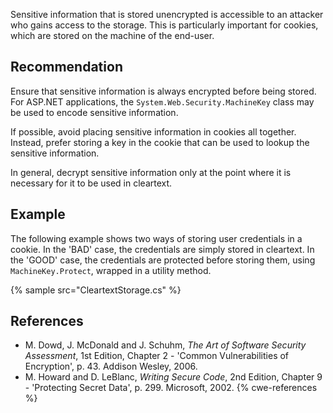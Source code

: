 Sensitive information that is stored unencrypted is accessible to an attacker who gains access to the storage. This is particularly important for cookies, which are stored on the machine of the end-user.


## Recommendation
Ensure that sensitive information is always encrypted before being stored. For ASP.NET applications, the `System.Web.Security.MachineKey` class may be used to encode sensitive information.

If possible, avoid placing sensitive information in cookies all together. Instead, prefer storing a key in the cookie that can be used to lookup the sensitive information.

In general, decrypt sensitive information only at the point where it is necessary for it to be used in cleartext.


## Example
The following example shows two ways of storing user credentials in a cookie. In the 'BAD' case, the credentials are simply stored in cleartext. In the 'GOOD' case, the credentials are protected before storing them, using `MachineKey.Protect`, wrapped in a utility method.

{% sample src="CleartextStorage.cs" %}

## References
* M. Dowd, J. McDonald and J. Schuhm, *The Art of Software Security Assessment*, 1st Edition, Chapter 2 - 'Common Vulnerabilities of Encryption', p. 43. Addison Wesley, 2006.
* M. Howard and D. LeBlanc, *Writing Secure Code*, 2nd Edition, Chapter 9 - 'Protecting Secret Data', p. 299. Microsoft, 2002.
{% cwe-references %}
